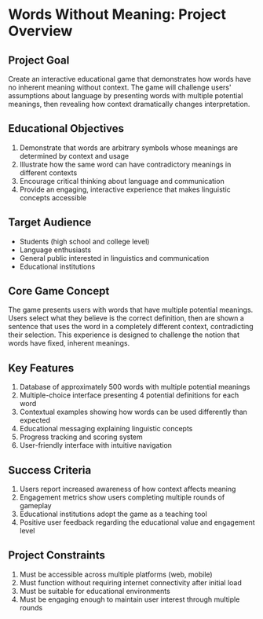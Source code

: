 # Words Without Meaning: Project Overview

## Project Goal
Create an interactive educational game that demonstrates how words have no inherent meaning without context. The game will challenge users' assumptions about language by presenting words with multiple potential meanings, then revealing how context dramatically changes interpretation.

## Educational Objectives
1. Demonstrate that words are arbitrary symbols whose meanings are determined by context and usage
2. Illustrate how the same word can have contradictory meanings in different contexts
3. Encourage critical thinking about language and communication
4. Provide an engaging, interactive experience that makes linguistic concepts accessible

## Target Audience
- Students (high school and college level)
- Language enthusiasts
- General public interested in linguistics and communication
- Educational institutions

## Core Game Concept
The game presents users with words that have multiple potential meanings. Users select what they believe is the correct definition, then are shown a sentence that uses the word in a completely different context, contradicting their selection. This experience is designed to challenge the notion that words have fixed, inherent meanings.

## Key Features
1. Database of approximately 500 words with multiple potential meanings
2. Multiple-choice interface presenting 4 potential definitions for each word
3. Contextual examples showing how words can be used differently than expected
4. Educational messaging explaining linguistic concepts
5. Progress tracking and scoring system
6. User-friendly interface with intuitive navigation

## Success Criteria
1. Users report increased awareness of how context affects meaning
2. Engagement metrics show users completing multiple rounds of gameplay
3. Educational institutions adopt the game as a teaching tool
4. Positive user feedback regarding the educational value and engagement level

## Project Constraints
1. Must be accessible across multiple platforms (web, mobile)
2. Must function without requiring internet connectivity after initial load
3. Must be suitable for educational environments
4. Must be engaging enough to maintain user interest through multiple rounds